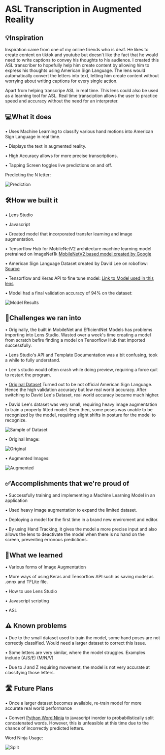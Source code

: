 # ASL Transcription in Augmented Reality

## 💡Inspiration

Inspiration came from one of my online friends who is deaf. He likes to create content on tiktok and youtube but doesn't like the fact that he would need to write captions to convey his thoughts to his audience.
I created this ASL transcriber to hopefully help him create content by allowing him to express his thoughts using American Sign Language.
The lens would automatically convert the letters into text, letting him create content without worrying about writing captions for every single action.

Apart from helping transcripe ASL in real time. This lens could also be used as a learning tool for ASL. Real time transciption allows the user to practice speed and accuracy without the need for an interpreter. 

## 💻What it does

• Uses Machine Learning to classify various hand motions into American Sign Language in real time.

• Displays the text in augmented reality.

• High Accuracy allows for more precise transcriptions.

• Tapping Screen toggles live predictions on and off.

Predicting the N letter:

![Prediction](src/prediction.png)

## 🛠️How we built it

• Lens Studio

• Javascript

• Created model that incorporated transfer learning and image augmentation.

• Tensorflow Hub for MobileNetV2 architecture machine learning model pretrained on ImageNet1k [MobileNetV2 based model created by Google](https://tfhub.dev/google/tf2-preview/mobilenet_v2/classification/4)

• American Sign Language Dataset created by David Lee on roboflow: [Source](https://public.roboflow.com/object-detection/american-sign-language-letters)

• Tensorflow and Keras API to fine tune model: [Link to Model used in this lens](https://github.com/IdkwhatImD0ing/Kaggle/tree/main/SignLanguage)

• Model had a final validation accuracy of 94% on the dataset:

![Model Results](src/ModelResult.png)

## 🛑Challenges we ran into

• Originally, the built in MobileNet and EfficientNet Models has problems importing into Lens Studio. Wasted over a week's time creating a model from scratch befire finding a model on Tensorflow Hub that imported successfully.

• Lens Studio's API and Template Documentation was a bit confusing, took a while to fully understand.

• Len's studio would often crash while doing preview, requiring a force quit to restart the program.

• [Original Dataset](https://www.kaggle.com/datasets/grassknoted/asl-alphabet) Turned out to be not official American Sign Language. Hence the high validation accuracy but low real world accuracy. After switching to David Lee's Dataset, real world accuracy became much higher.

• David Lee's dataset was very small, requiring heavy image augmentation to train a properly fitted model. Even then, some poses was unable to be recognized by the model, requiring slight shifts in posture for the model to recognize.

![Sample of Dataset](src/Dataset.png)

• Original Image:

![Original](src/original.jpg)

• Augmented Images:

![Augmented](src/augmented.png)

## ✅Accomplishments that we're proud of

• Successfully training and implementing a Machine Learning Model in an application

• Used heavy image augmentation to expand the limited dataset.

• Deploying a model for the first time in a brand new enviroment and editor.

• By using Hand Tracking, it gives the model a more precise input and also allows the lens to deactivate the model when there is no hand on the screen, preventing erronous predictions.

## 📖What we learned

• Various forms of Image Augmentation

• More ways of using Keras and Tensorflow API such as saving model as .onnx and TFLite file.

• How to use Lens Studio

• Javascript scripting

• ASL

## ⚠️ Known problems

• Due to the small dataset used to train the model, some hand poses are not correctly classified. Would need a larger dataset to correct this issue.

• Some letters are very similar, where the model struggles. Examples include (A/S/E) (M/N/V)

• Due to J and Z requiring movement, the model is not very accurate at classifying those letters.

## 🛣️ Future Plans

• Once a larger dataset becomes available, re-train model for more accurate real world performance

• Convert [Python Word Ninja](https://github.com/keredson/wordninja) to javascript inorder to probabilistically split concatenated words. However, this is unfeasible at this time due to the chance of incorrectly predicted letters.

Word Ninja Usage:

![Split](src/Split.png)
